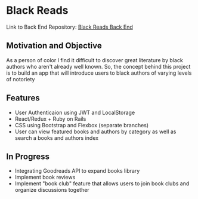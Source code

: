 # Black Reads

Link to Back End Repository: [Black Reads Back End](https://github.com/crutell331/black-reads-backend "Back End Repository")


## Motivation and Objective

As a person of color I find it difficult to discover great literature by black authors who aren't already well known. So, the concept behind this project is to build an app that will introduce users to black authors of varying levels of notoriety 


## Features

- User Authenticaion using JWT and LocalStorage
- React/Redux + Ruby on Rails
- CSS using Bootstrap and Flexbox (separate branches)
- User can view featured books and authors by category as well as search a books and authors index


## In Progress

- Integrating Goodreads API to expand books library
- Implement book reviews
- Implement "book club" feature that allows users to join book clubs and organize discussions together